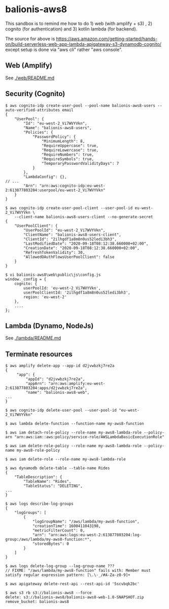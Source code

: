 # balionis-aws8

This sandbox is to remind me how to do 1) web (with amplify + s3) , 2) cognito (for authentication) and 3) kotlin lambda (for backend).

The source for above is https://aws.amazon.com/getting-started/hands-on/build-serverless-web-app-lambda-apigateway-s3-dynamodb-cognito/ 
except setup is done via "aws cli" rather "aws console".

## Web (Amplify)

See [./web/README.md](./web/README.md)

## Security (Cognito)

```
$ aws cognito-idp create-user-pool --pool-name balionis-aws8-users --auto-verified-attributes email
{
    "UserPool": {
        "Id": "eu-west-2_Vi7WVYVkn",
        "Name": "balionis-aws8-users",
        "Policies": {
            "PasswordPolicy": {
                "MinimumLength": 8,
                "RequireUppercase": true,
                "RequireLowercase": true,
                "RequireNumbers": true,
                "RequireSymbols": true,
                "TemporaryPasswordValidityDays": 7
            }
        },
        "LambdaConfig": {},
// ...
        "Arn": "arn:aws:cognito-idp:eu-west-2:613877803204:userpool/eu-west-2_Vi7WVYVkn"
    }
}

$ aws cognito-idp create-user-pool-client --user-pool-id eu-west-2_Vi7WVYVkn \
    --client-name balionis-aws8-users-client --no-generate-secret
{
    "UserPoolClient": {
        "UserPoolId": "eu-west-2_Vi7WVYVkn",
        "ClientName": "balionis-aws8-users-client",
        "ClientId": "2ilhgdf1a8m8n0us52ledi3bh3",
        "LastModifiedDate": "2020-09-18T08:12:38.660000+02:00",
        "CreationDate": "2020-09-18T08:12:38.660000+02:00",
        "RefreshTokenValidity": 30,
        "AllowedOAuthFlowsUserPoolClient": false
    }
}

$ vi balionis-aws8\web\public\js\config.js
window._config = {
    cognito: {
        userPoolId: 'eu-west-2_Vi7WVYVkn', 
        userPoolClientId: '2ilhgdf1a8m8n0us52ledi3bh3', 
        region: 'eu-west-2'
    },
	....
};
```

## Lambda (Dynamo, NodeJs)

See [./lambda/README.md](./lambda/README.md)

## Terminate resources

```
$ aws amplify delete-app --app-id d2jvwbzkj7re2a
{
     "app": {
         "appId": "d2jvwbzkj7re2a",
         "appArn": "arn:aws:amplify:eu-west-2:613877803204:apps/d2jvwbzkj7re2a",
         "name": "balionis-aws8-web",
...
}

$ aws cognito-idp delete-user-pool --user-pool-id "eu-west-2_Vi7WVYVkn"

$ aws lambda delete-function --function-name my-aws8-function

$ aws iam detach-role-policy --role-name my-aws8-lambda-role --policy-arn "arn:aws:iam::aws:policy/service-role/AWSLambdaBasicExecutionRole"

$ aws iam delete-role-policy --role-name my-aws8-lambda-role --policy-name my-aws8-role-policy

$ aws iam delete-role --role-name my-aws8-lambda-role

$ aws dynamodb delete-table --table-name Rides
{
    "TableDescription": {
        "TableName": "Rides",
        "TableStatus": "DELETING",
...
}

$ aws logs describe-log-groups
{
    "logGroups": [
        {
            "logGroupName": "/aws/lambda/my-aws8-function",
            "creationTime": 1600411043198,
            "metricFilterCount": 0,
            "arn": "arn:aws:logs:eu-west-2:613877803204:log-group:/aws/lambda/my-aws8-function:*",
            "storedBytes": 0
        }
    ]
}

$ aws logs delete-log-group --log-group-name ??? 
// FIXME: "/aws/lambda/my-aws8-function" fails with: Member must satisfy regular expression pattern: [\.\-_/#A-Za-z0-9]+

$ aws apigateway delete-rest-api --rest-api-id '5scvbqk2bc'

$ aws s3 rb s3://balionis-aws8 --force
delete: s3://balionis-aws8/balionis-aws8-web-1.0-SNAPSHOT.zip
remove_bucket: balionis-aws8

```


